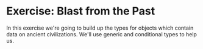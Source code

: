 # Exercise: Blast from the Past

In this exercise we're going to build up the types for objects which
contain data on ancient civilizations. We'll use generic and conditional
types to help us.
